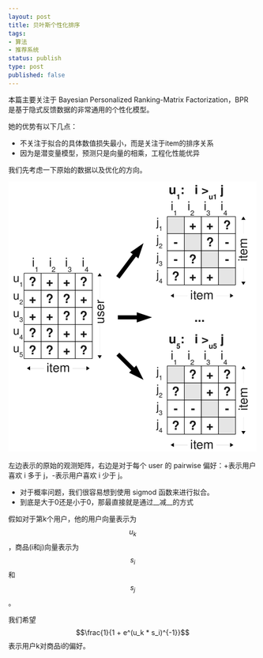 ```yaml
--- 
layout: post
title: 贝叶斯个性化排序
tags: 
- 算法
- 推荐系统
status: publish
type: post
published: false
---
```


本篇主要关注于 Bayesian Personalized Ranking-Matrix Factorization，BPR 是基于隐式反馈数据的非常通用的个性化模型。

她的优势有以下几点：

- 不关注于拟合的具体数值损失最小，而是关注于item的排序关系
- 因为是潜变量模型，预测只是向量的相乘，工程化性能优异

我们先考虑一下原始的数据以及优化的方向。

![](/upload/pic/BPR_ij.png)

左边表示的原始的观测矩阵，右边是对于每个 user 的 pairwise 偏好：+表示用户喜欢 i 多于 j，-表示用户喜欢 i 少于 j。

- 对于概率问题，我们很容易想到使用 sigmod 函数来进行拟合。
- 到底是大于0还是小于0，那最直接就是通过__减__的方式

假如对于第k个用户，他的用户向量表示为 $$u_k$$，商品(i和j)向量表示为 $$s_i$$ 和 $$s_j$$。

我们希望 $$\frac{1}{1 + e^(u_k * s_i)^{-1}}$$ 表示用户k对商品i的偏好。